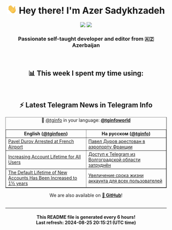 <div align="center">
	<div>
		<h1>
      <img src="./assets/hi.gif" width="30px"> Hey there! I'm Azer Sadykhzadeh
    </h1>
    <img height="18" src="https://komarev.com/ghpvc/?username=sadykhzadeh&label=Views&color=2081c1&style=flat-square" />
		<a href="https://wakatime.com/Azer"> <img height="18" src="https://wakatime.com/badge/user/f80ae27a-c328-426f-a381-bc84136e2dd6.svg" /> </a>
    <h3>
      Passionate self-taught developer and editor from 🇦🇿 Azerbaijan
    </h3>
  </div>
  <br>

<h2>📊 This week I spent my time using:</h2>

<!--START_SECTION:waka-->
<!--END_SECTION:waka-->

<br>

<h2>⚡️ Latest Telegram News in Telegram Info</h2>
  <table border>
		<tr>
			<th width="50%">English (<a href="https://t.me/tginfoen">@tginfoen</a>)</th>
			<th>На русском (<a href="https://t.me/tginfo">@tginfo</a>)</th>
		</tr>
		<caption>🚩 <a href="https://t.me/tginfo">@tginfo</a> in your language: <a href="https://t.me/tginfoworld"><b>@tginfoworld</b></a><caption/>
  <tr><td><a href="https://t.me/tginfoen/1962">Pavel Durov Arrested at French Airport</a></td>
    <td><a href="https://t.me/tginfo/4099">Павел Дуров арестован в аэропорту Франции</a></td></tr><tr><td><a href="https://t.me/tginfoen/1961">Increasing Account Lifetime for All Users</a></td>
    <td><a href="https://t.me/tginfo/4098">Доступ к Telegram из Волгоградской области затруднён</a></td></tr><tr><td><a href="https://t.me/tginfoen/1960">The Default Lifetime of New Accounts Has Been Increased to 1½ years</a></td>
    <td><a href="https://t.me/tginfo/4097">Увеличение срока жизни аккаунта для всех пользователей</a></td></tr>
</table>
We are also available on <a href="https://github.com/tginfo"><b>🐙 GitHub</b></a>!
</div>

<br>
<hr>
<h4 align="center">This README file is generated <b>every 6 hours</b>!</br>Last refresh: <b>2024-08-25 20:15:21 (UTC time)</b></h4>
